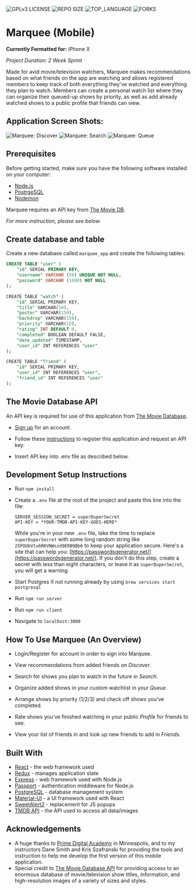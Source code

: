 ![GPLv3 LICENSE](https://img.shields.io/github/license/laneymckee/marquee-mobile.svg?style=flat-square)
![REPO SIZE](https://img.shields.io/github/repo-size/laneymckee/marquee-mobile.svg?style=flat-square)
![TOP_LANGUAGE](https://img.shields.io/github/languages/top/laneymckee/marquee-mobile.svg?style=flat-square)
![FORKS](https://img.shields.io/github/forks/laneymckee/marquee-mobile.svg?style=social)

# Marquee (Mobile)

**Currently Formatted for:** iPhone X

_Project Duration: 2 Week Sprint_

Made for avid movie/television watchers, Marquee makes recommendations based on what friends on the app are watching and allows registered members to keep track of both everything they've watched and everything they plan to watch. Members can create a personal watch list where they can organize their queued-up shows by priority, as well as add already watched shows to a public profile that friends can view.

## Application Screen Shots:

![Marquee: Discover](documentation/images/marquee-discover.png)
![Marquee: Search](documentation/images/marquee-search.png)
![Marquee: Queue](documentation/images/marquee-queue.png)

## Prerequisites

Before getting started, make sure you have the following software installed on your computer:

- [Node.js](https://nodejs.org/en/)
- [PostrgeSQL](https://www.postgresql.org/)
- [Nodemon](https://nodemon.io/)

Marquee requires an API key from [The Movie DB](https://www.themoviedb.org/).

_For more instruction, please see below._

## Create database and table

Create a new database called `marquee_app` and create the following tables:

```SQL
CREATE TABLE "user" (
    "id" SERIAL PRIMARY KEY,
    "username" VARCHAR (50) UNIQUE NOT NULL,
    "password" VARCHAR (1000) NOT NULL
);

CREATE TABLE "watch" (
    "id" SERIAL PRIMARY KEY,
    "title" VARCHAR(50),
    "poster" VARCHAR(150),
    "backdrop" VARCHAR(150),
    "priority" VARCHAR(10),
	"rating" INT DEFAULT 0,
    "completed" BOOLEAN DEFAULT FALSE,
    "date_updated" TIMESTAMP,
    "user_id" INT REFERENCES "user"
);

CREATE TABLE "friend" (
    "id" SERIAL PRIMARY KEY,
    "user_id" INT REFERENCES "user",
    "friend_id" INT REFERENCES "user"
);
```

## The Movie Database API

An API key is required for use of this application from [The Movie Database](https://www.themoviedb.org/).

- [Sign up](https://www.themoviedb.org/account/signup) for an account.

- Follow these [instructions](https://developers.themoviedb.org/3/getting-started/introduction) to register this application and request an API key.

- Insert API key into .env file as described below.

## Development Setup Instructions

- Run `npm install`
- Create a `.env` file at the root of the project and paste this line into the file:

  ```
  SERVER_SESSION_SECRET = superDuperSecret
  API-KEY = *YOUR-TMDB-API-KEY-GOES-HERE*
  ```

  While you're in your new `.env` file, take the time to replace `superDuperSecret` with some long random string like `25POUbVtx6RKVNWszd9ERB9Bb6` to keep your application secure. Here's a site that can help you: [https://passwordsgenerator.net/](https://passwordsgenerator.net/). If you don't do this step, create a secret with less than eight characters, or leave it as `superDuperSecret`, you will get a warning.

- Start Postgres if not running already by using `brew services start postgresql`
- Run `npm run server`
- Run `npm run client`
- Navigate to `localhost:3000`

## How To Use Marquee (An Overview)

- Login/Register for account in order to sign into Marquee.

- View recommendations from added friends on _Discover_.

- Search for shows you plan to watch in the future in _Search_.

- Organize added shows in your custom watchlist in your _Queue_.

- Arrange shows by priority (1/2/3) and check off shows you've completed.

- Rate shows you've finished watching in your public _Profile_ for friends to see.

- View your list of friends in and look up new friends to add in _Friends_.

## Built With

- [React](https://reactjs.org/) - the web framework used
- [Redux](https://maven.apache.org/) - manages application state
- [Express](https://expressjs.com/) - web framework used with Node.js
- [Passport](http://www.passportjs.org/) - authentication middleware for Node.js
- [PostgreSQL](https://www.postgresql.org/) - database management system
- [Material-UI](https://material-ui.com/) - a UI framework used with React
- [SweetAlert2](https://sweetalert2.github.io/) - replacement for JS popups
- [TMDB API](https://developers.themoviedb.org/3/getting-started/introduction) - the API used to access all data/images

## Acknowledgements

- A huge thanks to [Prime Digital Academy](https://github.com/PrimeAcademy) in Minneapolis, and to my instructors Dane Smith and Kris Szafranski for providing the tools and instruction to help me develop the first version of this mobile application.
- Special credit to [The Movie Database API](https://www.themoviedb.org/) for providing access to an enormous database of movie/television show titles, information, and high-resolution images of a variety of sizes and styles.
